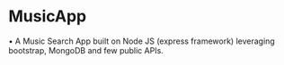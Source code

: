 ﻿# MusicApp

•	A Music Search App built on Node JS (express framework) leveraging bootstrap, MongoDB and few public APIs.
